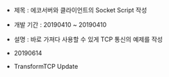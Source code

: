 + 제목 : 에코서버와 클라이언트의 Socket Script 작성
+ 개발 기간 : 20190410 ~ 20190410
+ 설명 : 바로 가져다 사용할 수 있게 TCP 통신의 예제를 작성

+ 20190614
- TransformTCP Update
